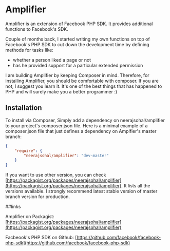 # Amplifier

Amplifier is an extension of Facebook PHP SDK. It provides additional functions to Facebook's SDK.

Couple of months back, I started writing my own functions on top of Facebook's PHP SDK to cut down the development time by defining methods for tasks like:

- whether a person liked a page or not
- has he provided support for a particular extended permission

I am building Amplifier by keeping Composer in mind. Therefore, for installing Amplifier, you should be comfortable with composer. If you are not, I suggest you learn it. It's one of the best things that has happened to PHP and will surely make you a better programmer :)

## Installation

To install via Composer, Simply add a dependency on neerajsohal/amplifier to your project's composer.json file. Here is a minimal example of a composer.json file that just defines a dependency on Amplfier's master branch:

```json
{
    "require": {
        "neerajsohal/amplifier": "dev-master"
    }
}
```

If you want to use other version, you can check [https://packagist.org/packages/neerajsohal/amplifier](https://packagist.org/packages/neerajsohal/amplifier). It lists all the versions available. I strongly recommend latest stable version of master branch version for production.


##links

Amplifier on Packagist: [https://packagist.org/packages/neerajsohal/amplifier](https://packagist.org/packages/neerajsohal/amplifier)

Facbeook's PHP SDK on Github: [https://github.com/facebook/facebook-php-sdk](https://github.com/facebook/facebook-php-sdk)